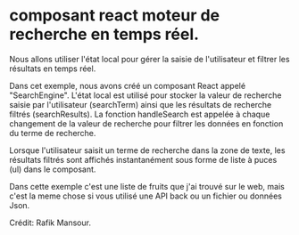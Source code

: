 # composant react moteur de recherche en temps réel.
Nous allons utiliser l'état local pour gérer la saisie de l'utilisateur et filtrer les résultats en temps réel. 

Dans cet exemple, nous avons créé un composant React appelé "SearchEngine". L'état local est utilisé pour stocker la valeur de recherche saisie par l'utilisateur (searchTerm) ainsi que les résultats de recherche filtrés (searchResults). La fonction handleSearch est appelée à chaque changement de la valeur de recherche pour filtrer les données en fonction du terme de recherche.

Lorsque l'utilisateur saisit un terme de recherche dans la zone de texte, les résultats filtrés sont affichés instantanément sous forme de liste à puces (ul) dans le composant.

Dans cette exemple c'est une liste de fruits que j'ai trouvé sur le web, mais c'est la meme chose si vous utilisé une API back ou un fichier ou données Json.

Crédit: Rafik Mansour.
